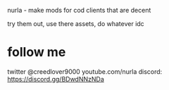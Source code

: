 nurla - make mods for cod clients that are decent 

try them out, use there assets, do whatever idc


# follow me 

twitter @creedlover9000
youtube.com/nurla
discord: https://discord.gg/BDwdNNzNDa

<!---
nurla9000/nurla9000 is a ✨ special ✨ repository because its `README.md` (this file) appears on your GitHub profile.
You can click the Preview link to take a look at your changes.
--->
